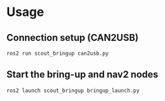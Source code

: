 # Usage

## Connection setup (CAN2USB) 
  ```
  ros2 run scout_bringup can2usb.py
  ```

## Start the bring-up and nav2 nodes
  ```
  ros2 launch scout_bringup bringup_launch.py
  ```
